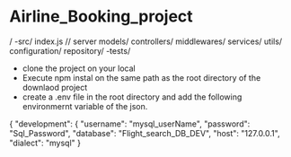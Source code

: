 # Airline_Booking_project
/
    -src/
        index.js // server
        models/
        controllers/
        middlewares/
        services/
        utils/
        configuration/
        repository/
    -tests/


* clone the project on your local
* Execute npm instal on the same path as the root directory of the downlaod project
* create a .env file in the root directory and add the following environmernt variable of the json.

{
  "development": {
    "username": "mysql_userName",
    "password": "Sql_Password",
    "database": "Flight_search_DB_DEV",
    "host": "127.0.0.1",
    "dialect": "mysql"
  }